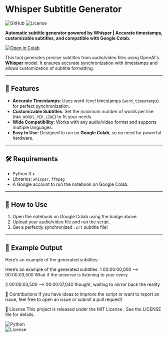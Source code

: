 # Whisper Subtitle Generator

![GitHub](https://img.shields.io/badge/Whisper-Subtitle_Generator-blue) ![License](https://img.shields.io/badge/license-MIT-green)

**Automatic subtitle generator powered by Whisper | Accurate timestamps, customizable subtitles, and compatible with Google Colab.**

[![Open in Colab](https://colab.research.google.com/assets/colab-badge.svg)](https://colab.research.google.com/github/Domqwerty/whisper-subtitle-generator/blob/main/generate_subtitles.ipynb)

This tool generates precise subtitles from audio/video files using OpenAI's **Whisper** model. It ensures accurate synchronization with timestamps and allows customization of subtitle formatting.

---

## 🌟 Features
- **Accurate Timestamps**: Uses word-level timestamps (`word_timestamps`) for perfect synchronization.
- **Customizable Subtitles**: Set the maximum number of words per line (`MAX_WORDS_PER_LINE`) to fit your needs.
- **Wide Compatibility**: Works with any audio/video format and supports multiple languages.
- **Easy to Use**: Designed to run on **Google Colab**, so no need for powerful hardware.

---

## 🛠 Requirements
- Python 3.x
- Libraries: `whisper`, `ffmpeg`
- A Google account to run the notebook on Google Colab.

---

## 🚀 How to Use
1. Open the notebook on Google Colab using the badge above.
2. Upload your audio/video file and run the script.
3. Get a perfectly synchronized `.srt` subtitle file!

---

## 📄 Example Output
Here’s an example of the generated subtitles:

Here’s an example of the generated subtitles:
1
00:00:00,000 --> 00:00:03,500
What if the universe is listening to your every

2
00:00:03,500 --> 00:00:07,040
thought, waiting to mirror back the reality

🙌 Contributions
If you have ideas to improve the script or want to report an issue, feel free to open an issue or submit a pull request!

📜 License
This project is released under the MIT License . See the LICENSE file for details.

![Python](https://img.shields.io/badge/python-3.x-blue)  
![License](https://img.shields.io/badge/license-MIT-green)  


